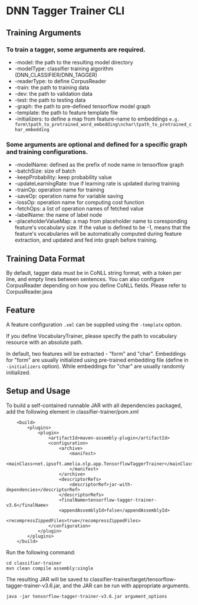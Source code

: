 # DNN Tagger Trainer CLI

## Training Arguments
### To train a tagger, some arguments are required.
* -model: the path to the resulting model directory
* -modelType: classifier training algorithm (DNN_CLASSIFIER/DNN_TAGGER)
* -readerType: to define CorpusReader
* -train: the path to training data
* -dev: the path to validation data
* -test: the path to testing data
* -graph: the path to pre-defined tensorflow model graph
* -template: the path to feature template file
* -initializers: to define a map from feature-name to embeddings
`e.g. form\tpath_to_pretrained_word_embedding\nchar\tpath_to_pretrained_char_embedding`

### Some arguments are optional and defined for a specific graph and training configurations.
* -modelName: defined as the prefix of node name in tensorflow graph
* -batchSize: size of batch
* -keepProbability: keep probability value
* -updateLearningRate: true if learning rate is updated during training
* -trainOp: operation name for training
* -saveOp: operation name for variable saving
* -lossOp: operation name for computing cost function
* -fetchOps: a list of operation names of fetched value
* -labelName: the name of label node
* -placeholderValueMap: a map from placeholder name to coresponding feature's vocabulary size. If the value is defined to be -1, means that the feature's vocabularies will be automatically computed during feature extraction, and updated and fed into graph before training.

## Training Data Format
By default, tagger data must be in CoNLL string format, with a token per line, and empty lines between sentences.
You can also configure CorpusReader depending on how you define CoNLL fields. Please refer to CorpusReader.java

## Feature
A feature configuration `.xml` can be supplied using the `-template` option. 

If you define VocabularyTrainer, please specify the path to vocabulary resource with an absolute path.

In default, two features will be extracted - "form" and "char". Embeddings for "form" are usually initialized using pre-trained embedding file (define in `-initializers` option). While embeddings for "char" are usually randomly initialized.

## Setup and Usage
To build a self-contained runnable JAR with all dependencies packaged, add the following <build></build> element in classifier-trainer/pom.xml
```
    <build>
        <plugins>
            <plugin>
                <artifactId>maven-assembly-plugin</artifactId>
                <configuration>
                    <archive>
                        <manifest>
                          <mainClass>net.ipsoft.amelia.nlp.app.TensorflowTaggerTrainer</mainClass>
                        </manifest>
                    </archive>
                    <descriptorRefs>
                        <descriptorRef>jar-with-dependencies</descriptorRef>
                    </descriptorRefs>
                    <finalName>tensorflow-tagger-trainer-v3.6</finalName>
                    <appendAssemblyId>false</appendAssemblyId>
                    <recompressZippedFiles>true</recompressZippedFiles>
                </configuration>
            </plugin>
        </plugins>
    </build>
```

Run the following command:
```
cd classifier-trainer
mvn clean compile assembly:single
```

The resulting JAR will be saved to classifier-trainer/target/tensorflow-tagger-trainer-v3.6.jar, and the JAR can be run with appropriate arguments.
```
java -jar tensorflow-tagger-trainer-v3.6.jar argument_options
```

